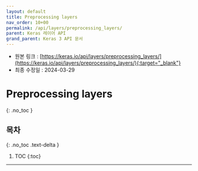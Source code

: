 ```yaml
---
layout: default
title: Preprocessing layers
nav_order: 10+00
permalink: /api/layers/preprocessing_layers/
parent: Keras 레이어 API
grand_parent: Keras 3 API 문서
---
```


* 원본 링크 : [https://keras.io/api/layers/preprocessing_layers/](https://keras.io/api/layers/preprocessing_layers/){:target="_blank"}
* 최종 수정일 : 2024-03-29

# Preprocessing layers
{: .no_toc }

## 목차
{: .no_toc .text-delta }

1. TOC
{:toc}

---
